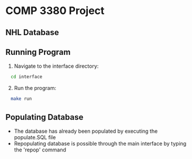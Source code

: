 # COMP 3380 Project
## NHL Database

## Running Program
1. Navigate to the interface directory:
  ```bash
    cd interface
  ``` 

2. Run the program:
  ```bash
    make run
  ``` 

## Populating Database
- The database has already been populated by executing the populate.SQL file
- Repopulating database is possible through the main interface by typing the 'repop' command